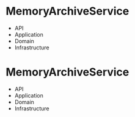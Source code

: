 # MemoryArchiveService

- API
- Application
- Domain
- Infrastructure
# MemoryArchiveService

- API
- Application
- Domain
- Infrastructure
